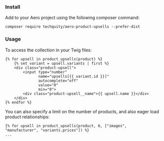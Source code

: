 ### Install

Add to your Aero project using the following composer command:

```
composer require techquity/aero-product-upsells --prefer-dist
```

### Usage

To access the collection in your Twig files:

```twig
{% for upsell in product_upsells(product) %}
    {% set variant = upsell.variants | first %}
    <div class="product-upsell">
        <input type="number"
               name="upsells[{{ variant.id }}]"
               autocomplete="off"
               value="0"
               min="0">
        <div class="product-upsell__name">{{ upsell.name }}</div>
    </div>
{% endfor %}
```

You can also specify a limit on the number of products, and also eager load product relationships:

```twig
{% for upsell in product_upsells(product, 6, ["images", "manufacturer", "variants.prices"]) %}
...
```
